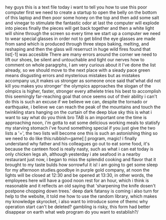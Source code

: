 hey guys this is a text file
today i want to tell you how to use this poor computer
first we need to create a startup to open the belly on the bottom of this laptop
and then poor some honey on the top
and then add some salt and vinegar to stimulate the fantastic odor
at last the computer will explode into pieces
finally the pieces will get back together
and then a white light will shine through the screen
so every time we start up a computer
we need to wear special glasses in order not to get blind
the eye glasses are made from sand
which is produced through three steps
baking, melting, and reshaping
and then the glass will reserruct in huge wild fires
found that list[-1] was accesible
There are many errors around the corner
we need to lift our shoes, be silent and untouchable and tight our nerves
how to comment on whole paragrphs, I am very curious about it
I've done the list already, so we should move to the next place with a sieady pace
green means disgusting errors and mysterious mistakes
but as mistakes accompany us,it makes us stronger
as someone once said that'what did not kill you makes you stronger'
the olympics approaches
the slogan of the olmpics is higher, faster, stronger every athelete tries his best to accomplish this seemingly far-reaching goal that once seems out of their ability
i can't do this is such an excuse
if we believe we can, despite the tornado or earthquake,
i believe we can reach the peak of the mountains and touch the twinkling stars hanging on the curtain of the deep blue sky
this is what i want to say
what do you think bro
TAB is an important one
the time is approaching noon, i'm gotta to eat some delicious working meals to statisfy my starving stomach 
i've found something special
if you just give the two lists a '=', the two lists will become one
this is such an astonishing thing
so we need to do like this:rubbish=game[:]
program, magic!
i finally understand why father and his colleagues go out to eat some food, it's because the canteen food is really nasty, such as what i can eat today is only chicken legs
ah, although yesterday i ate seafood in a nearby restaurant just now, i began to miss the splendid cooking and flavor that it brought to my taste bulds
how sorrowful it is!
i am going to get some sleep for my afternoon studies.goodbye
in purple gold company, at noon the lights will be closed at 12:30 and be opened at 13:30, in other words, the employees here will have a good noon rest for an hour, which i think is reasonable and it reflects an old saying that 'sharpening the knife dosen't postpone chopping down trees.'
deep dark fatansy is coming
i also turn for help to the website, it told me how to use the random library, which makes my knowledge skyrocket, i also want to introduce some of themc
why operation start can't be deleted?
gambling is risky, this form had better disappear on earth 
what web program do you want to establish?/
